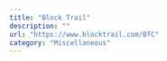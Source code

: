 ```yaml
---
title: "Block Trail"
description: ""
url: "https://www.blocktrail.com/BTC"
category: "Miscellaneous"
---
```

